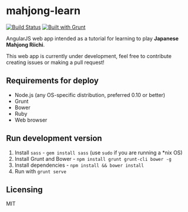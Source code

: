 mahjong-learn
=============

[![Build Status](https://travis-ci.org/enanox/mahjong-learn.png?branch=master)](https://travis-ci.org/enanox/mahjong-learn) [![Built with Grunt](https://cdn.gruntjs.com/builtwith.png)](http://gruntjs.com/)

AngularJS web app intended as a tutorial for learning to play **Japanese Mahjong Riichi**.

This web app is currently under development, feel free to contribute creating issues or making a pull request! 

Requirements for deploy
-----------------------
* Node.js (any OS-specific distribution, preferred 0.10 or better)
* Grunt
* Bower
* Ruby
* Web browser

Run development version
--------------------------------
1. Install `sass` - `gem install sass`  (use `sudo` if you are running a *nix OS)
2. Install Grunt and Bower - `npm install grunt grunt-cli bower -g`
3. Install dependencies - `npm install && bower install`
4. Run with `grunt serve`

## Licensing
MIT 
